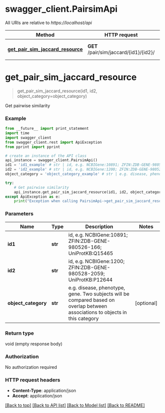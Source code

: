# swagger_client.PairsimApi

All URIs are relative to *https://localhost/api*

Method | HTTP request | Description
------------- | ------------- | -------------
[**get_pair_sim_jaccard_resource**](PairsimApi.md#get_pair_sim_jaccard_resource) | **GET** /pair/sim/jaccard/{id1}/{id2}/ | Get pairwise similarity


# **get_pair_sim_jaccard_resource**
> get_pair_sim_jaccard_resource(id1, id2, object_category=object_category)

Get pairwise similarity

### Example 
```python
from __future__ import print_statement
import time
import swagger_client
from swagger_client.rest import ApiException
from pprint import pprint

# create an instance of the API class
api_instance = swagger_client.PairsimApi()
id1 = 'id1_example' # str | id, e.g. NCBIGene:10891; ZFIN:ZDB-GENE-980526-166; UniProtKB:Q15465
id2 = 'id2_example' # str | id, e.g. NCBIGene:1200; ZFIN:ZDB-GENE-980528-2059; UniProtKB:P12644
object_category = 'object_category_example' # str | e.g. disease, phenotype, gene. Two subjects will be compared based on overlap between associations to objects in this category (optional)

try: 
    # Get pairwise similarity
    api_instance.get_pair_sim_jaccard_resource(id1, id2, object_category=object_category)
except ApiException as e:
    print("Exception when calling PairsimApi->get_pair_sim_jaccard_resource: %s\n" % e)
```

### Parameters

Name | Type | Description  | Notes
------------- | ------------- | ------------- | -------------
 **id1** | **str**| id, e.g. NCBIGene:10891; ZFIN:ZDB-GENE-980526-166; UniProtKB:Q15465 | 
 **id2** | **str**| id, e.g. NCBIGene:1200; ZFIN:ZDB-GENE-980528-2059; UniProtKB:P12644 | 
 **object_category** | **str**| e.g. disease, phenotype, gene. Two subjects will be compared based on overlap between associations to objects in this category | [optional] 

### Return type

void (empty response body)

### Authorization

No authorization required

### HTTP request headers

 - **Content-Type**: application/json
 - **Accept**: application/json

[[Back to top]](#) [[Back to API list]](../README.md#documentation-for-api-endpoints) [[Back to Model list]](../README.md#documentation-for-models) [[Back to README]](../README.md)


